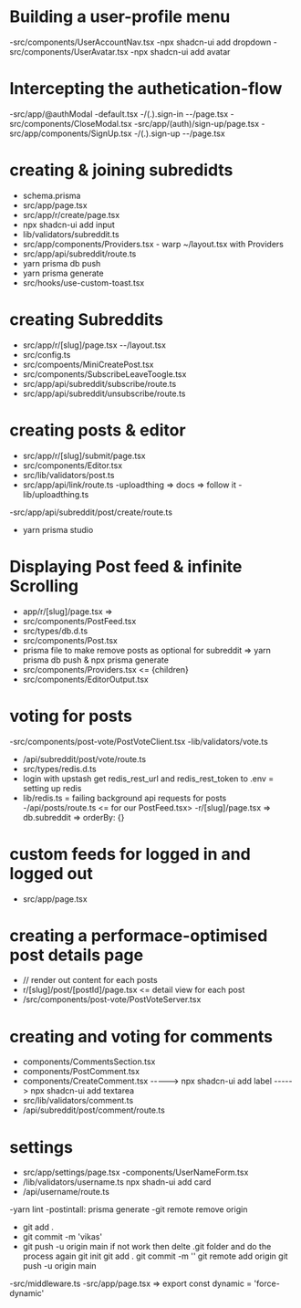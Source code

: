 # Building a user-profile menu
 -src/components/UserAccountNav.tsx
 -npx shadcn-ui add dropdown
 -src/components/UserAvatar.tsx
 -npx shadcn-ui add avatar

# Intercepting the authetication-flow
 -src/app/@authModal
 -default.tsx 
 -/(.).sign-in
 --/page.tsx
 -src/components/CloseModal.tsx 
 -src/app/(auth)/sign-up/page.tsx 
 -src/app/components/SignUp.tsx 
 -/(.).sign-up 
 --/page.tsx 


 # creating & joining subredidts
 - schema.prisma 
 - src/app/page.tsx
 - src/app/r/create/page.tsx
 - npx shadcn-ui add input
 - lib/validators/subreddit.ts
 - src/app/components/Providers.tsx 
            - warp ~/layout.tsx with Providers 
 - src/app/api/subreddit/route.ts 
 - yarn prisma db push 
 - yarn prisma generate 
 - src/hooks/use-custom-toast.tsx 

# creating Subreddits
 - src/app/r/[slug]/page.tsx 
        --/layout.tsx 
 - src/config.ts 
 - src/compoents/MiniCreatePost.tsx 
 - src/components/SubscribeLeaveToogle.tsx 
 - src/app/api/subreddit/subscribe/route.ts 
 - src/app/api/subreddit/unsubscribe/route.ts 

# creating posts  & editor
 - src/app/r/[slug]/submit/page.tsx 
 - src/components/Editor.tsx 
 - src/lib/validators/post.ts
 - src/app/api/link/route.ts 
 -uploadthing => docs => follow it 
 -lib/uploadthing.ts 

 -src/app/api/subreddit/post/create/route.ts 
 - yarn prisma studio 

# Displaying Post feed & infinite Scrolling
 - app/r/[slug]/page.tsx => <PostFeed/>
 - src/components/PostFeed.tsx 
 - src/types/db.d.ts 
 - src/components/Post.tsx 
 - prisma file to make remove posts as optional for subreddit => yarn prisma db push  & npx prisma generate 
 - src/components/Providers.tsx <= <SessionProvider>{children}</sessionProvider>
 - src/components/EditorOutput.tsx 

# voting for posts 
-src/components/post-vote/PostVoteClient.tsx 
-lib/validators/vote.ts 
- /api/subreddit/post/vote/route.ts 
- src/types/redis.d.ts 
- login with upstash get redis_rest_url and redis_rest_token to .env 
= setting up redis
- lib/redis.ts 
= failing background api requests for posts
-/api/posts/route.ts <= for our PostFeed.tsx>
-r/[slug]/page.tsx  => db.subreddit => orderBy: {}


# custom feeds  for logged in and logged out 
- src/app/page.tsx 


# creating a performace-optimised post details page
- // render out content for each posts
- r/[slug]/post/[postId]/page.tsx   <= detail view for each post
- /src/components/post-vote/PostVoteServer.tsx

# creating and voting for comments 
- components/CommentsSection.tsx 
- components/PostComment.tsx 
- components/CreateComment.tsx
-----> npx shadcn-ui add label 
-----> npx shadcn-ui add textarea
- src/lib/validators/comment.ts 
- /api/subreddit/post/comment/route.ts	


# settings 
- src/app/settings/page.tsx 
-components/UserNameForm.tsx 
- /lib/validators/username.ts
npx shadn-ui  add card 
- /api/username/route.ts 

-yarn lint
-postintall: prisma generate 
-git remote remove origin 
- git add .
- git commit -m 'vikas'
- git push -u origin main  if not work then delte .git folder and do the process again  git init  git add . git commit -m '' git remote add origin  git push -u origin main 

-src/middleware.ts
-src/app/page.tsx  => export const dynamic = 'force-dynamic'



































